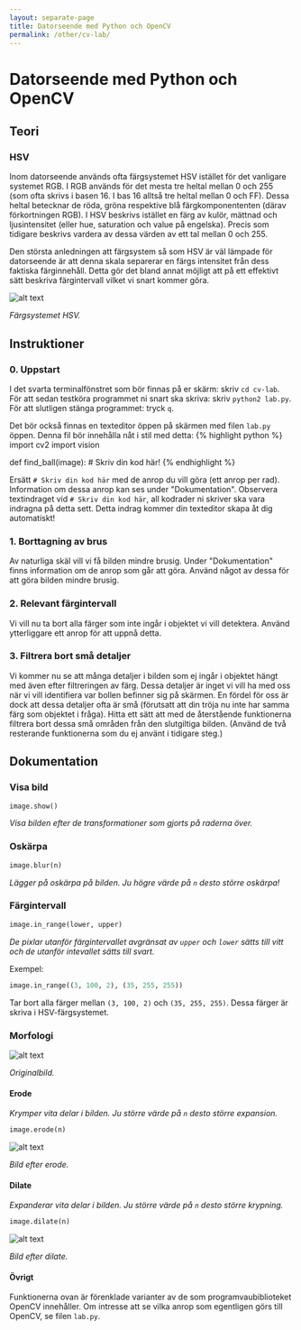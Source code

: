 ```yaml
---
layout: separate-page
title: Datorseende med Python och OpenCV
permalink: /other/cv-lab/
---
```


# Datorseende med Python och OpenCV

## Teori
### HSV
Inom datorseende används ofta färgsystemet HSV istället för det vanligare systemet RGB. I RGB används för det mesta tre heltal mellan 0 och 255 (som ofta skrivs i basen 16. I bas 16 alltså tre heltal mellan 0 och FF). Dessa heltal betecknar de röda, gröna respektive blå färgkomponententen (därav förkortningen RGB). I HSV beskrivs istället en färg av kulör, mättnad och ljusintensitet (eller hue, saturation och value på engelska). Precis som tidigare beskrivs vardera av dessa värden av ett tal mellan 0 och 255.

Den största anledningen att färgsystem så som HSV är väl lämpade för datorseende är att denna skala separerar en färgs intensitet från dess faktiska färginnehåll. Detta gör det bland annat möjligt att på ett effektivt sätt beskriva färgintervall vilket vi snart kommer göra.

![alt text](https://henrydangprg.files.wordpress.com/2016/06/hsv_color_solid_cylinder_alpha_lowgamma.png?w=322&h=241)

_Färgsystemet HSV._

## Instruktioner
### 0. Uppstart
I det svarta terminalfönstret som bör finnas på er skärm: skriv `cd cv-lab`.
För att sedan testköra programmet ni snart ska skriva: skriv `python2 lab.py`.
För att slutligen stänga programmet: tryck `q`.

Det bör också finnas en texteditor öppen på skärmen med filen `lab.py` öppen. Denna fil bör innehålla nåt i stil med detta:
{% highlight python %}
import cv2
import vision

def find_ball(image):
	# Skriv din kod här!
{% endhighlight %}

Ersätt `# Skriv din kod här` med de anrop du vill göra (ett anrop per rad). Information om dessa anrop kan ses under "Dokumentation".
Observera textindraget vid `# Skriv din kod här`, all kodrader ni skriver ska vara indragna på detta sett. Detta indrag kommer din texteditor skapa åt dig automatiskt!


### 1. Borttagning av brus
Av naturliga skäl vill vi få bilden mindre brusig. Under "Dokumentation" finns information om de anrop som går att göra. Använd något av dessa för att göra bilden mindre brusig.

### 2. Relevant färgintervall
Vi vill nu ta bort alla färger som inte ingår i objektet vi vill detektera. Använd ytterliggare ett anrop för att uppnå detta.

### 3. Filtrera bort små detaljer
Vi kommer nu se att många detaljer i bilden som ej ingår i objektet hängt med även efter filtreringen av färg. Dessa detaljer är inget vi vill ha med oss när vi vill identifiera var bollen befinner sig på skärmen. En fördel för oss är dock att dessa detaljer ofta är små (förutsatt att din tröja nu inte har samma färg som objektet i fråga). Hitta ett sätt att med de återstående funktionerna filtrera bort dessa små områden från den slutgiltiga bilden. (Använd de två resterande funktionerna som du ej använt i tidigare steg.)

## Dokumentation
### Visa bild
```python
image.show()
```
*Visa bilden efter de transformationer som gjorts på raderna över.*

### Oskärpa
```python
image.blur(n)
```
*Lägger på oskärpa på bilden. Ju högre värde på `n` desto större oskärpa!*

### Färgintervall
```python
image.in_range(lower, upper)
```
*De pixlar utanför färgintervallet avgränsat av `upper` och `lower` sätts till vitt och de utanför intevallet sätts till svart.*

Exempel:
```python
image.in_range((3, 100, 2), (35, 255, 255))
```
Tar bort alla färger mellan `(3, 100, 2)` och `(35, 255, 255)`. Dessa färger är skriva i HSV-färgsystemet.


### Morfologi
![alt text](https://docs.opencv.org/2.4/_images/Morphology_1_Tutorial_Theory_Original_Image.png)

_Originalbild._

#### Erode
*Krymper vita delar i bilden. Ju större värde på `n` desto större expansion.*
```python
image.erode(n)
```

![alt text](https://docs.opencv.org/2.4/_images/Morphology_1_Tutorial_Theory_Erosion.png)

_Bild efter erode._

#### Dilate
*Expanderar vita delar i bilden. Ju större värde på `n` desto större krypning.*
```python
image.dilate(n)
```

![alt text](https://docs.opencv.org/2.4/_images/Morphology_1_Tutorial_Theory_Dilation.png)

_Bild efter dilate._

#### Övrigt
Funktionerna ovan är förenklade varianter av de som programvaubiblioteket OpenCV innehåller. Om intresse att se vilka anrop som egentligen görs till OpenCV, se filen `lab.py`.
